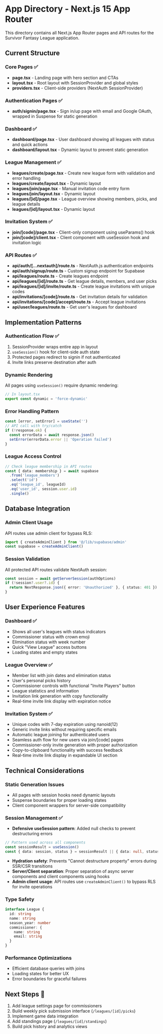 # App Directory - Next.js 15 App Router

This directory contains all Next.js App Router pages and API routes for the Survivor Fantasy League application.

## Current Structure

### Core Pages ✅
- **page.tsx** - Landing page with hero section and CTAs
- **layout.tsx** - Root layout with SessionProvider and global styles
- **providers.tsx** - Client-side providers (NextAuth SessionProvider)

### Authentication Pages ✅
- **auth/signin/page.tsx** - Sign in/up page with email and Google OAuth, wrapped in Suspense for static generation

### Dashboard ✅
- **dashboard/page.tsx** - User dashboard showing all leagues with status and quick actions
- **dashboard/layout.tsx** - Dynamic layout to prevent static generation

### League Management ✅
- **leagues/create/page.tsx** - Create new league form with validation and error handling
- **leagues/create/layout.tsx** - Dynamic layout
- **leagues/join/page.tsx** - Manual invitation code entry form
- **leagues/join/layout.tsx** - Dynamic layout
- **leagues/[id]/page.tsx** - League overview showing members, picks, and league details
- **leagues/[id]/layout.tsx** - Dynamic layout

### Invitation System ✅
- **join/[code]/page.tsx** - Client-only component using useParams() hook
- **join/[code]/client.tsx** - Client component with useSession hook and invitation logic

### API Routes ✅
- **api/auth/[...nextauth]/route.ts** - NextAuth.js authentication endpoints
- **api/auth/signup/route.ts** - Custom signup endpoint for Supabase
- **api/leagues/route.ts** - Create leagues endpoint
- **api/leagues/[id]/route.ts** - Get league details, members, and user picks
- **api/leagues/[id]/invite/route.ts** - Create league invitations with unique codes
- **api/invitations/[code]/route.ts** - Get invitation details for validation
- **api/invitations/[code]/accept/route.ts** - Accept league invitations
- **api/user/leagues/route.ts** - Get user's leagues for dashboard

## Implementation Patterns

### Authentication Flow ✅
1. SessionProvider wraps entire app in layout
2. `useSession()` hook for client-side auth state
3. Protected pages redirect to signin if not authenticated
4. Invite links preserve destination after auth

### Dynamic Rendering
All pages using `useSession()` require dynamic rendering:
```typescript
// In layout.tsx
export const dynamic = 'force-dynamic'
```

### Error Handling Pattern
```typescript
const [error, setError] = useState('')
// API call with try/catch
if (!response.ok) {
  const errorData = await response.json()
  setError(errorData.error || 'Operation failed')
}
```

### League Access Control
```typescript
// Check league membership in API routes
const { data: membership } = await supabase
  .from('league_members')
  .select('id')
  .eq('league_id', leagueId)
  .eq('user_id', session.user.id)
  .single()
```

## Database Integration

### Admin Client Usage
API routes use admin client for bypass RLS:
```typescript
import { createAdminClient } from '@/lib/supabase/admin'
const supabase = createAdminClient()
```

### Session Validation
All protected API routes validate NextAuth session:
```typescript
const session = await getServerSession(authOptions)
if (!session?.user?.id) {
  return NextResponse.json({ error: 'Unauthorized' }, { status: 401 })
}
```

## User Experience Features

### Dashboard ✅
- Shows all user's leagues with status indicators
- Commissioner status with crown emoji
- Elimination status with week number
- Quick "View League" access buttons
- Loading states and empty states

### League Overview ✅
- Member list with join dates and elimination status
- User's personal picks history
- Commissioner controls with functional "Invite Players" button
- League statistics and information
- Invitation link generation with copy functionality
- Real-time invite link display with expiration notice

### Invitation System ✅
- Unique codes with 7-day expiration using nanoid(12)
- Generic invite links without requiring specific emails
- Automatic league joining for authenticated users
- Seamless auth flow for new users via join/[code] pages
- Commissioner-only invite generation with proper authorization
- Copy-to-clipboard functionality with success feedback
- Real-time invite link display in expandable UI section

## Technical Considerations

### Static Generation Issues
- All pages with session hooks need dynamic layouts
- Suspense boundaries for proper loading states
- Client component wrappers for server-side compatibility

### Session Management ✅
- **Defensive useSession pattern**: Added null checks to prevent destructuring errors
```typescript
// Pattern used across all components
const sessionResult = useSession()
const { data: session, status } = sessionResult || { data: null, status: 'loading' }
```
- **Hydration safety**: Prevents "Cannot destructure property" errors during SSR/CSR transitions
- **Server/Client separation**: Proper separation of async server components and client components using hooks
- **Admin client usage**: API routes use `createAdminClient()` to bypass RLS for invite operations

### Type Safety
```typescript
interface League {
  id: string
  name: string
  season_year: number
  commissioner: {
    name: string
    email: string
  }
}
```

### Performance Optimizations
- Efficient database queries with joins
- Loading states for better UX
- Error boundaries for graceful failures

## Next Steps 🔄
1. Add league settings page for commissioners
2. Build weekly pick submission interface (`/leagues/[id]/picks`)
3. Implement game data integration
4. Add standings page (`/leagues/[id]/standings`)
5. Build pick history and analytics views